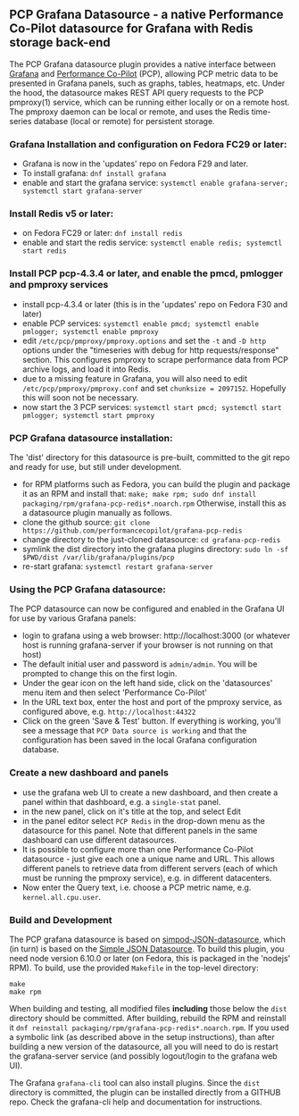 ## PCP Grafana Datasource - a native Performance Co-Pilot datasource for Grafana with Redis storage back-end

The PCP Grafana datasource plugin provides a native interface between [Grafana](http://grafana.org)
and [Performance Co-Pilot](https://pcp.io) (PCP), allowing PCP metric data to be
presented in Grafana panels, such as graphs, tables, heatmaps, etc. Under the hood, the
datasource makes REST API query requests to the PCP pmproxy(1) service, which can be running
either locally or on a remote host. The pmproxy daemon can be local or remote, and uses
the Redis time-series database (local or remote) for persistent storage.

### Grafana Installation and configuration on Fedora FC29 or later:
 * Grafana is now in the 'updates' repo on Fedora F29 and later.
 * To install grafana: `dnf install grafana`
 * enable and start the grafana service: `systemctl enable grafana-server; systemctl start grafana-server`

### Install Redis v5 or later:
 * on Fedora FC29 or later: `dnf install redis`
 * enable and start the redis service: `systemctl enable redis; systemctl start redis`

### Install PCP pcp-4.3.4 or later, and enable the pmcd, pmlogger and pmproxy services
 * install pcp-4.3.4 or later (this is in the 'updates' repo on Fedora F30 and later)
 * enable PCP services: `systemctl enable pmcd; systemctl enable pmlogger; systemctl enable pmproxy`
 * edit `/etc/pcp/pmproxy/pmproxy.options` and set the `-t` and `-D http` options under the "timeseries with debug for http requests/response" section. This configures pmproxy to scrape performance data from PCP archive logs, and load it into Redis.
 * due to a missing feature in Grafana, you will also need to edit `/etc/pcp/pmproxy/pmproxy.conf` and set `chunksize = 2097152`. Hopefully this will soon not be necessary.
 * now start the 3 PCP services: `systemctl start pmcd; systemctl start pmlogger; systemctl start pmproxy`

### PCP Grafana datasource installation:
The 'dist' directory for this datasource is pre-built, committed to the git repo and ready for use, but still under development.
 * for RPM platforms such as Fedora, you can build the plugin and package it as an RPM and install that: `make; make rpm; sudo dnf install packaging/rpm/grafana-pcp-redis*.noarch.rpm`
Otherwise, install this as a datasource plugin manually as follows.
 * clone the github source: `git clone https://github.com/performancecopilot/grafana-pcp-redis`
 * change directory to the just-cloned datasource: `cd grafana-pcp-redis`
 * symlink the dist directory into the grafana plugins directory: `sudo ln -sf $PWD/dist /var/lib/grafana/plugins/pcp`
 * re-start grafana: `systemctl restart grafana-server`

### Using the PCP Grafana datasource:
The PCP datasource can now be configured and enabled in the Grafana UI for use by various Grafana panels:
 * login to grafana using a web browser: http://localhost:3000 (or whatever host is running grafana-server if your browser is not running on that host)
 * The default initial user and password is `admin/admin`. You will be prompted to change this on the first login.
 * Under the gear icon on the left hand side, click on the 'datasources' menu item and then select 'Performance Co-Pilot'
 * In the URL text box, enter the host and port of the pmproxy service, as configured above, e.g. `http://localhost:44322`
 * Click on the green 'Save & Test' button. If everything is working, you'll see a message that `PCP Data source is working`
   and that the configuration has been saved in the local Grafana configuration database.

### Create a new dashboard and panels
 * use the grafana web UI to create a new dashboard, and then create a panel within that dashboard, e.g. a `single-stat` panel.
 * in the new panel, click on it's title at the top, and select Edit
 * in the panel editor select `PCP Redis` in the drop-down menu as the datasource for this panel. Note that different panels in the same dashboard can use different datasources.
 * It is possible to configure more than one Performance Co-Pilot datasource - just give each one a unique name and URL. This allows different panels to retrieve data from different servers (each of which must be running the pmproxy service), e.g. in different datacenters.
 * Now enter the Query text, i.e. choose a PCP metric name, e.g. `kernel.all.cpu.user`.

### Build and Development

The PCP grafana datasource is based on [simpod-JSON-datasource](https://github.com/simPod/grafana-json-datasource),
which (in turn) is based on the [Simple JSON Datasource](https://github.com/grafana/simple-json-datasource).
To build this plugin, you need node version 6.10.0 or later (on Fedora, this is packaged in the 'nodejs' RPM). To build,
use the provided `Makefile` in the top-level directory:

```
make
make rpm
```

When building and testing, all modified files **including** those below the ``dist`` directory should be committed.
After building, rebuild the RPM and reinstall it `dnf reinstall packaging/rpm/grafana-pcp-redis*.noarch.rpm`.
If you used a symbolic link (as described above in the setup instructions), than after building
a new version of the datasource, all you will need to do is restart the grafana-server service
(and possibly logout/login to the grafana web UI).

The Grafana `grafana-cli` tool can also install plugins. Since the `dist` directory is committed,
the plugin can be installed directly from a GITHUB repo. Check the grafana-cli help and documentation for instructions.
